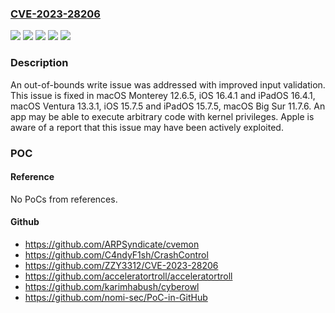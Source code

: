### [CVE-2023-28206](https://cve.mitre.org/cgi-bin/cvename.cgi?name=CVE-2023-28206)
![](https://img.shields.io/static/v1?label=Product&message=iOS%20and%20iPadOS&color=blue)
![](https://img.shields.io/static/v1?label=Product&message=macOS&color=blue)
![](https://img.shields.io/static/v1?label=Version&message=unspecified%3C%2011.7%20&color=brighgreen)
![](https://img.shields.io/static/v1?label=Version&message=unspecified%3C%2015.7%20&color=brighgreen)
![](https://img.shields.io/static/v1?label=Vulnerability&message=An%20app%20may%20be%20able%20to%20execute%20arbitrary%20code%20with%20kernel%20privileges.%20Apple%20is%20aware%20of%20a%20report%20that%20this%20issue%20may%20have%20been%20actively%20exploited.&color=brighgreen)

### Description

An out-of-bounds write issue was addressed with improved input validation. This issue is fixed in macOS Monterey 12.6.5, iOS 16.4.1 and iPadOS 16.4.1, macOS Ventura 13.3.1, iOS 15.7.5 and iPadOS 15.7.5, macOS Big Sur 11.7.6. An app may be able to execute arbitrary code with kernel privileges. Apple is aware of a report that this issue may have been actively exploited.

### POC

#### Reference
No PoCs from references.

#### Github
- https://github.com/ARPSyndicate/cvemon
- https://github.com/C4ndyF1sh/CrashControl
- https://github.com/ZZY3312/CVE-2023-28206
- https://github.com/acceleratortroll/acceleratortroll
- https://github.com/karimhabush/cyberowl
- https://github.com/nomi-sec/PoC-in-GitHub

